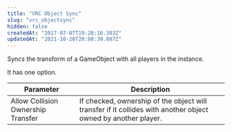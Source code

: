 ```yaml
---
title: "VRC Object Sync"
slug: "vrc_objectsync"
hidden: false
createdAt: "2017-07-07T19:28:16.383Z"
updatedAt: "2021-10-20T20:08:39.807Z"
---
```

Syncs the transform of a GameObject with all players in the instance.

It has one option.

| Parameter | Description |
| --- | --- |
| Allow Collision Ownership Transfer | If checked, ownership of the object will transfer if it collides with another object owned by another player. |